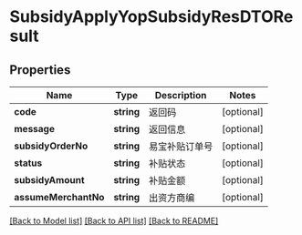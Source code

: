 # SubsidyApplyYopSubsidyResDTOResult

## Properties
Name | Type | Description | Notes
------------ | ------------- | ------------- | -------------
**code** | **string** | 返回码 | [optional] 
**message** | **string** | 返回信息 | [optional] 
**subsidyOrderNo** | **string** | 易宝补贴订单号 | [optional] 
**status** | **string** | 补贴状态 | [optional] 
**subsidyAmount** | **string** | 补贴金额 | [optional] 
**assumeMerchantNo** | **string** | 出资方商编 | [optional] 

[[Back to Model list]](../README.md#documentation-for-models) [[Back to API list]](../README.md#documentation-for-api-endpoints) [[Back to README]](../README.md)


